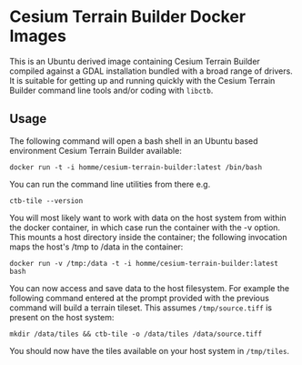 # Cesium Terrain Builder Docker Images

This is an Ubuntu derived image containing Cesium Terrain Builder compiled
against a GDAL installation bundled with a broad range of drivers.  It is
suitable for getting up and running quickly with the Cesium Terrain Builder
command line tools and/or coding with `libctb`.

## Usage

The following command will open a bash shell in an Ubuntu based environment
Cesium Terrain Builder available:

    docker run -t -i homme/cesium-terrain-builder:latest /bin/bash

You can run the command line utilities from there e.g.

    ctb-tile --version

You will most likely want to work with data on the host system from within the
docker container, in which case run the container with the -v option. This
mounts a host directory inside the container; the following invocation maps the
host's /tmp to /data in the container:

    docker run -v /tmp:/data -t -i homme/cesium-terrain-builder:latest bash

You can now access and save data to the host filesystem. For example the
following command entered at the prompt provided with the previous command will
build a terrain tileset.  This assumes `/tmp/source.tiff` is present on the
host system:

    mkdir /data/tiles && ctb-tile -o /data/tiles /data/source.tiff

You should now have the tiles available on your host system in `/tmp/tiles`.

